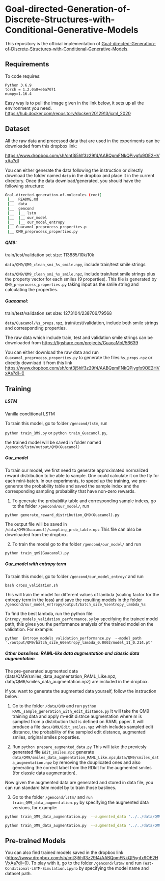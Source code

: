 # Goal-directed-Generation-of-Discrete-Structures-with-Conditional-Generative-Models

This repository is the official implementation of [Goal-directed-Generation-of-Discrete-Structures-with-Conditional-Generative-Models](https://arxiv.org/pdf/2010.02311.pdf).


## Requirements

To code requires: 
```
Python 3.6.9
torch = 1.2.0a0+e6a7071
numpy=1.16.4
```

Easy way is to pull the image given in the link below,  it sets up all the environment you need.
https://hub.docker.com/repository/docker/2012913/icml_2020


## Dataset
All the raw data and processed data that are used in the experiments can be downloaded from this dropbox link:

https://www.dropbox.com/sh/cnt3j5hlf3z29f4/AABQpmFNkQPiygfx9OE2HVxAa?dl

You can either generate the data following the instruction or directly download the folder named `data` in the dropbox and place it in the current directory. Once the data download/generated, you should have the following structure:

```sh
Goal-directed-generation-of-molecules (root)
 |__  README.md
 |__  data
 |__  gencond
 |__  |__ lstm
 |__  |__ our_model
 |__  |__ our_model_entropy
 |__ Guacamol_preprocess_properties.p
 |__ QM9_preprocess_properties.py
```

##### QM9: 
train/test/validation set size: 113885/10k/10k

`data/QM9/QM9_clean_smi_%s_smile.npy`, include train/test smile strings

`data/QM9/QM9_clean_smi_%s_smile.npz`, include train/test smile strings plus the property vector for each smiles (9 properties). This file is generated by `QM9_preprocess_properties.py` taking input as the smile string and calculating the properties.


##### Guacamol:
train/test/validation set size: 1273104/238706/79568

`data/Guacamol/%s_props.npz`, train/test/validation, include both smile strings and corresponding properties.


The raw data which include train, test and validation smile strings can be downloaded from 
 https://figshare.com/projects/GuacaMol/56639

You can either download the raw data and run `Guacamol_preprocess_properties.py` to generate the files `%s_props.npz` or directly download it from this link https://www.dropbox.com/sh/cnt3j5hlf3z29f4/AABQpmFNkQPiygfx9OE2HVxAa?dl=0

## Training

##### LSTM
Vanilla conditional LSTM


To train this model, go to folder `/gencond/lstm`, run 

`python train_QM9.py` or `python train_Guacamol.py`, 

the trained model will be saved in folder named `/gencond/lstm/output/QM9(Guacamol)`




##### Our_model 

To train our model, we first need to generate approximated normalized reward distribution to be able to sample. One could calculate it on the fly for each mini-batch. In our experiments, to speed up the training, we pre-generate the probability table and saved the sample index and the corresponding sampling probability that have non-zero rewards.


1. To generate the probability table and corresponding sample indexs, go to the folder `/gencond/our_model/`, run

 `python generate_reward_distribution_QM9(Guacamol).py`
 
 The output file will be saved in `/data/QM9(Guacamol)/sampling_prob_table.npz` This file can also be downloaded from the dropbox.
 
 2. To train the model go to the folder `/gencond/our_model/` and run
 
  `python train_qm9(Guacamol).py`
 
 

##### Our_model with entropy term
To train this model, go to folder `/gencond/our_model_entroy/` and run

 `bash cross_validation.sh`

This will train the model for different values of lambda (scaling factor for the entropy term in the loss) and save the resulting models in the folder `/gencond/our_model_entropy/output/batch_size_%sentropy_lambda_%s`


To find the best lambda, run the python file `Entropy_models_validation_performance.py` by specifying the trained model path, this gives you the performance analysis of the trained model on the validation. For example: 


`python  Entropy_models_validation_performance.py  --model_path  './output/QM9/batch_size_60entropy_lambda_0.0002/model_11_0.214.pt'`



##### Other baselines: RAML-like data augmentation and classic data augmentation

The pre-generated augmented data (data/QM9/smiles_data_augmentation_RAML_Like.npz, data/QM9/smiles_data_augmentation.npz)  are included in the dropbox.

If you want to generate the augmented data yourself, follow the instruction below:

1. Go to the folder `/data/QM9` and run 
`python RAML_sample_generation_with_edit_distance.py` 
It will take the QM9 training data and apply m-edit distnce augmentation where m is sampled from a distribution that is defined on RAML paper. It will produce a file `data/QM9/Edit_smiles.npz` which includes sampled edit distance, the probability of the sampled edit distance, augmented smiles, original smiles properties. 

2. Run `python prepare_augmented_data.py`
This will take the previesly generated file `Edit_smiles.npz` generate `data/QM9/smiles_data_augmentation_RAML_Like.npz`,`data/QM9/smiles_data_augmentation.npz` by removing the douplicated ones and also generating the correct label from the RDkit for the augmented smiles (for classic data augmentation). 

Now given the augmented data are generated and stored in data file, you can run standard lstm model by to train those baslines.

3. Go to the folder `/gencond/lstm/` and `run train_QM9_data_augmentation.py` by specifying the augmented data versions, for example:
```sh
python train_QM9_data_augmentation.py  --augmented_data '../../data/QM9/smiles_data_augmentation.npz'

python train_QM9_data_augmentation.py  --augmented_data '../../data/QM9/smiles_data_augmentation_RAML_Like.npz'
```


## Pre-trained Models
You can also find trained models saved in the dropbox link (https://www.dropbox.com/sh/cnt3j5hlf3z29f4/AABQpmFNkQPiygfx9OE2HVxAa?dl=0). To play with it, go to the folder  `/gencond/lstm/`  and run `Test-Conditional-LSTM-Simulation.ipynb` by specifying the model name and dataset path.
